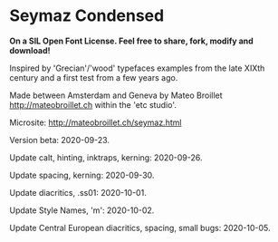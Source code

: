 # Seymaz Condensed

<b>On a SIL Open Font License. Feel free to share, fork, modify and download!</b>

Inspired by 'Grecian'/'wood' typefaces examples from the late XIXth century and a first test from a few years ago. 

Made between Amsterdam and Geneva by Mateo Broillet http://mateobroillet.ch within the 'etc studio'. 

Microsite: http://mateobroillet.ch/seymaz.html

Version beta: 2020-09-23. 

Update calt, hinting, inktraps, kerning: 2020-09-26.

Update spacing, kerning: 2020-09-30.

Update diacritics, .ss01: 2020-10-01.

Update Style Names, 'm': 2020-10-02.

Update Central European diacritics, spacing, small bugs: 2020-10-05.

